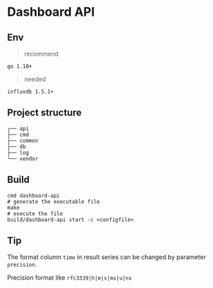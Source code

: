 # Dashboard API

## Env

>recommend

```text
go 1.10+
```

>needed

```text
influxdb 1.5.1+
```

## Project structure

```text
┌── api
├── cmd
├── common
├── db
├── log
└── vendor
```

## Build

```shell
cmd dashboard-api
# generate the executable file
make
# execute the file
build/dashboard-api start -c <configfile>
```

## Tip

The format column `time` in result series can be changed by parameter `precision`.

Precision format like `rfc3339|h|m|s|ms|u|ns`
